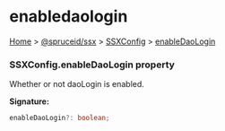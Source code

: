 # enabledaologin

[Home](index.md) > [@spruceid/ssx](ssx.md) > [SSXConfig](ssx.ssxconfig.md) > [enableDaoLogin](ssx.ssxconfig.enabledaologin.md)

### SSXConfig.enableDaoLogin property

Whether or not daoLogin is enabled.

**Signature:**

```typescript
enableDaoLogin?: boolean;
```
